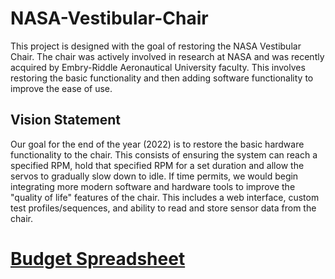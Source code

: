# NASA-Vestibular-Chair
This project is designed with the goal of restoring the NASA Vestibular Chair. The chair was actively involved in research at NASA and was recently acquired by Embry-Riddle Aeronautical University faculty. This involves restoring the basic functionality and then adding software functionality to improve the ease of use.

## Vision Statement
Our goal for the end of the year (2022) is to restore the basic hardware functionality to the chair. This consists of ensuring the system can reach a specified RPM, hold that specified RPM for a set duration and allow the servos to gradually slow down to idle. If time permits, we would begin integrating more modern software and hardware tools to improve the "quality of life" features of the chair. This includes a web interface, custom test profiles/sequences, and ability to read and store sensor data from the chair. 

# [Budget Spreadsheet](https://docs.google.com/spreadsheets/d/1TuNtql8m7KFlO9O12HfZTUzy9b4YF-d2b1fnCBpltpo/edit?usp=sharing)
